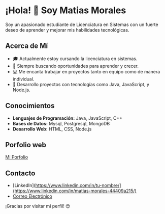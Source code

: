 # ¡Hola! 👋 Soy Matias Morales

Soy un apasionado estudiante de Licenciatura en Sistemas con un fuerte deseo de aprender y mejorar mis habilidades tecnológicas.

## Acerca de Mí
- 🎓 Actualmente estoy cursando la licenciatura en sistemas.
- 🌱 Siempre buscando oportunidades para aprender y crecer.
- 💻 Me encanta trabajar en proyectos tanto en equipo como de manera individual.
- 🚀 Desarrollo proyectos con tecnologías como Java, JavaScript, y Node.js.

## Conocimientos
- **Lenguajes de Programación:** Java, JavaScript, C++
- **Bases de Datos:** Mysql, Postgresql, MongoDB
- **Desarrollo Web:** HTML, CSS, Node.js

## Porfolio web
[Mi Porfolio](https://matiasm12.github.io/Matias.github.io/)

## Contacto
- [LinkedIn](https://www.linkedin.com/in/tu-nombre/](https://www.linkedin.com/in/matias-morales-44409a215/)
- [Correo Electrónico](mailto:matias.agustin.morales@gmail.com)

¡Gracias por visitar mi perfil! 😊
